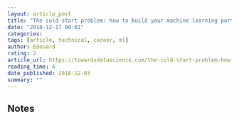 ```yaml
---
layout: article_post
title: "The cold start problem: how to build your machine learning portfolio"
date: "2018-12-17 00:01"
categories:
tags: [article, technical, career, ml]
author: Edouard
rating: 2
article_url: https://towardsdatascience.com/the-cold-start-problem-how-to-build-your-machine-learning-portfolio-6718b4ae83e9
reading_time: 6
date_published: 2018-12-03
summary: ""
---
```


## Notes
